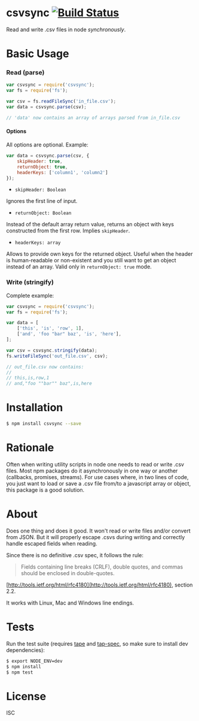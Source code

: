 # csvsync [![Build Status](https://travis-ci.org/soquel/csvsync.svg?branch=master)](https://travis-ci.org/soquel/csvsync)

Read and write .csv files in node *synchronously*.

# Basic Usage

### Read (parse)

```js
var csvsync = require('csvsync');
var fs = require('fs');

var csv = fs.readFileSync('in_file.csv');
var data = csvsync.parse(csv);

// 'data' now contains an array of arrays parsed from in_file.csv
```

#### Options

All options are optional. Example:

```js
var data = csvsync.parse(csv, {
    skipHeader: true,
    returnObject: true,
    headerKeys: ['column1', 'column2']
});
```



* `skipHeader: Boolean`

Ignores the first line of input.

* `returnObject: Boolean`

Instead of the default array return value, returns an object with keys
constructed from the first row. Implies `skipHeader`.

* `headerKeys: array`

Allows to provide own keys for the returned object. Useful when the header
is human-readable or non-existent and you still want to get an object instead
of an array. Valid only in `returnObject: true` mode.


### Write (stringify)

Complete example:

```js
var csvsync = require('csvsync');
var fs = require('fs');

var data = [
    ['this', 'is', 'row', 1],
    ['and', 'foo "bar" baz', 'is', 'here'],
];

var csv = csvsync.stringify(data);
fs.writeFileSync('out_file.csv', csv);

// out_file.csv now contains:
//
// this,is,row,1
// and,"foo ""bar"" baz",is,here

```


# Installation

```bash
$ npm install csvsync --save
```

# Rationale

Often when writing utility scripts in node one needs to read or write .csv
files. Most npm packages do it asynchronously in one way or another
(callbacks, promises, streams).
For use cases where, in two lines of code, you just want to load or save a .csv
file from/to a javascript array or object, this package is a good solution.

# About

Does one thing and does it good. It won't read or write files and/or convert
from JSON.
But it will properly escape .csvs during writing and correctly handle escaped
fields when reading.

Since there is no definitive .csv spec, it follows the rule:

> Fields containing line breaks (CRLF), double quotes, and commas should be enclosed in double-quotes.

[http://tools.ietf.org/html/rfc4180](http://tools.ietf.org/html/rfc4180), section 2.2.

It works with Linux, Mac and Windows line endings.


# Tests

Run the test suite (requires [tape](https://github.com/substack/tape) and [tap-spec](https://github.com/scottcorgan/tap-spec), so make sure to install dev dependencies):

```bash
$ export NODE_ENV=dev
$ npm install
$ npm test
```

# License

ISC
